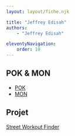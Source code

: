 ```yaml
---
layout: layout/fiche.njk

title: "Jeffrey Edisah"
authors:
    - "Jeffrey Edisah"

eleventyNavigation:
    order: 10
---
```


## POK & MON

* [POK](./pok)
* [MON](./mon)

## Projet

[Street Workout Finder](../_projets/SWF/)